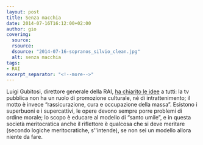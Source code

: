 ```yaml
---
layout: post
title: Senza macchia
date: 2014-07-16T16:12:00+02:00
author: gio
coverimg:
  source:
  rsource:
  dsource: "2014-07-16-sopranos_silvio_clean.jpg"
  alt: senza macchia
tags:
- RAI
excerpt_separator: "<!--more-->"
---
```


Luigi Gubitosi, direttore generale della RAI, [ha chiarito le idee][link1] a tutti<!--more-->: la tv pubblica non ha un ruolo di promozione culturale, né di intrattenimento; il motto è invece “rassicurazione, cura e occupazione della massa”. Esistono i superbuoni e i supercattivi, le opere devono sempre porre problemi di ordine morale; lo scopo è educare al modello di “santo umile”, e in questa società meritocratica anche il riflettore è qualcosa che si deve meritare (secondo logiche meritocratiche, s''intende), se non sei un modello allora niente da fare.


[link1]: http://www.huffingtonpost.it/2014/07/15/luigi-gubitosi-rai-gomorra_n_5587789.html
